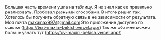 Большая часть времени ушла на таблицу. Я не знал как ее правильно реализовать. Пробовал разными способами. В итоге решил так.
Хотелось бы получить обратную связь в не зависимости от результата.
Моя почта maxamax997@gmail.com
Это приложение доступно по ссылке (https://test-maxim-bekish.vercel.app/)
Так же обо мне можно больше узнать тут (https://cv-maxim-bekish.vercel.app/)
